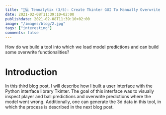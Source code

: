 ```yaml
---
title: "🎾💻 Tennalytix (3/5): Create Tkinter GUI To Manually Overwrite Predictions"
date: 2021-02-08T11:39:10+02:00
publishdate: 2021-02-08T11:39:10+02:00
image: "/images/blog/2.jpg"
tags: ["interesting"]
comments: false
---
```

How do we build a tool into which we load model predictions and can build some overwrite functionalities?   

# Introduction
In this third blog post, I will describe how I built a user interface with the Python interface library Tkinter. The goal of this interface was to visually inspect player and ball predictions and overwrite predictions where the model went wrong. Additionally, one can generate the 3d data in this tool, in which the process is described in the next blog post. 

# 
